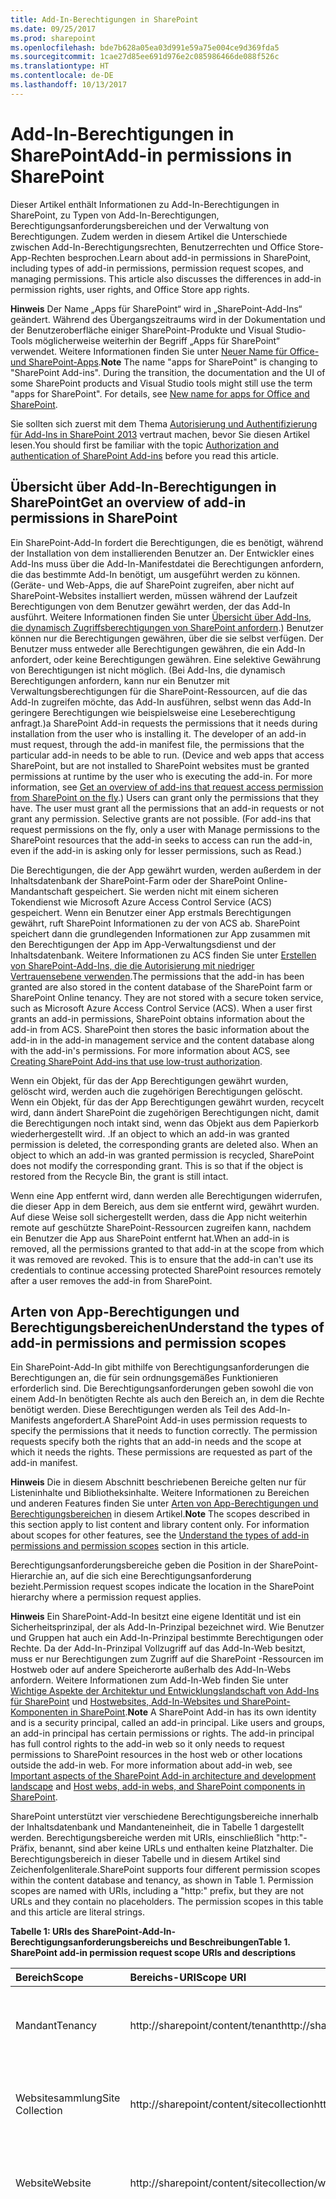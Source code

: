 ```yaml
---
title: Add-In-Berechtigungen in SharePoint
ms.date: 09/25/2017
ms.prod: sharepoint
ms.openlocfilehash: bde7b628a05ea03d991e59a75e004ce9d369fda5
ms.sourcegitcommit: 1cae27d85ee691d976e2c085986466de088f526c
ms.translationtype: HT
ms.contentlocale: de-DE
ms.lasthandoff: 10/13/2017
---
```

# <a name="add-in-permissions-in-sharepoint"></a><span data-ttu-id="b11ac-102">Add-In-Berechtigungen in SharePoint</span><span class="sxs-lookup"><span data-stu-id="b11ac-102">Add-in permissions in SharePoint</span></span>
<span data-ttu-id="b11ac-p101">Dieser Artikel enthält Informationen zu Add-In-Berechtigungen in SharePoint, zu Typen von Add-In-Berechtigungen, Berechtigungsanforderungsbereichen und der Verwaltung von Berechtigungen. Zudem werden in diesem Artikel die Unterschiede zwischen Add-In-Berechtigungsrechten, Benutzerrechten und Office Store-App-Rechten besprochen.</span><span class="sxs-lookup"><span data-stu-id="b11ac-p101">Learn about add-in permissions in SharePoint, including types of add-in permissions, permission request scopes, and managing permissions. This article also discusses the differences in add-in permission rights, user rights, and Office Store app rights.</span></span>
 

 <span data-ttu-id="b11ac-p102">**Hinweis** Der Name „Apps für SharePoint“ wird in „SharePoint-Add-Ins“ geändert. Während des Übergangszeitraums wird in der Dokumentation und der Benutzeroberfläche einiger SharePoint-Produkte und Visual Studio-Tools möglicherweise weiterhin der Begriff „Apps für SharePoint“ verwendet. Weitere Informationen finden Sie unter [Neuer Name für Office- und SharePoint-Apps](new-name-for-apps-for-sharepoint.md#bk_newname).</span><span class="sxs-lookup"><span data-stu-id="b11ac-p102">**Note**  The name "apps for SharePoint" is changing to "SharePoint Add-ins". During the transition, the documentation and the UI of some SharePoint products and Visual Studio tools might still use the term "apps for SharePoint". For details, see  [New name for apps for Office and SharePoint](new-name-for-apps-for-sharepoint.md#bk_newname).</span></span>
 

<span data-ttu-id="b11ac-108">Sie sollten sich zuerst mit dem Thema [Autorisierung und Authentifizierung für Add-Ins in SharePoint 2013](authorization-and-authentication-of-sharepoint-add-ins.md) vertraut machen, bevor Sie diesen Artikel lesen.</span><span class="sxs-lookup"><span data-stu-id="b11ac-108">You should first be familiar with the topic  [Authorization and authentication of SharePoint Add-ins](authorization-and-authentication-of-sharepoint-add-ins.md) before you read this article.</span></span> 

## <a name="get-an-overview-of-add-in-permissions-in-sharepoint"></a><span data-ttu-id="b11ac-109">Übersicht über Add-In-Berechtigungen in SharePoint</span><span class="sxs-lookup"><span data-stu-id="b11ac-109">Get an overview of add-in permissions in SharePoint</span></span>
<span data-ttu-id="b11ac-110"><a name="Perm_intro"> </a></span><span class="sxs-lookup"><span data-stu-id="b11ac-110"></span></span>

<span data-ttu-id="b11ac-p103">Ein SharePoint-Add-In fordert die Berechtigungen, die es benötigt, während der Installation von dem installierenden Benutzer an. Der Entwickler eines Add-Ins muss über die Add-In-Manifestdatei die Berechtigungen anfordern, die das bestimmte Add-In benötigt, um ausgeführt werden zu können. (Geräte- und Web-Apps, die auf SharePoint zugreifen, aber nicht auf SharePoint-Websites installiert werden, müssen während der Laufzeit Berechtigungen von dem Benutzer gewährt werden, der das Add-In ausführt. Weitere Informationen finden Sie unter  [Übersicht über Add-Ins, die dynamisch Zugriffsberechtigungen von SharePoint anfordern](authorization-code-oauth-flow-for-sharepoint-add-ins.md#Overview).) Benutzer können nur die Berechtigungen gewähren, über die sie selbst verfügen. Der Benutzer muss entweder alle Berechtigungen gewähren, die ein Add-In anfordert, oder keine Berechtigungen gewähren. Eine selektive Gewährung von Berechtigungen ist nicht möglich. (Bei Add-Ins, die dynamisch Berechtigungen anfordern, kann nur ein Benutzer mit Verwaltungsberechtigungen für die SharePoint-Ressourcen, auf die das Add-In zugreifen möchte, das Add-In ausführen, selbst wenn das Add-In geringere Berechtigungen wie beispielsweise eine Leseberechtigung anfragt.)</span><span class="sxs-lookup"><span data-stu-id="b11ac-p103">a SharePoint Add-in requests the permissions that it needs during installation from the user who is installing it. The developer of an add-in must request, through the add-in manifest file, the permissions that the particular add-in needs to be able to run. (Device and web apps that access SharePoint, but are not installed to SharePoint websites must be granted permissions at runtime by the user who is executing the add-in. For more information, see  [Get an overview of add-ins that request access permission from SharePoint on the fly](authorization-code-oauth-flow-for-sharepoint-add-ins.md#Overview).) Users can grant only the permissions that they have. The user must grant all the permissions that an add-in requests or not grant any permission. Selective grants are not possible. (For add-ins that request permissions on the fly, only a user with Manage permissions to the SharePoint resources that the add-in seeks to access can run the add-in, even if the add-in is asking only for lesser permissions, such as Read.)</span></span>
 

 
<span data-ttu-id="b11ac-p104">Die Berechtigungen, die der App gewährt wurden, werden außerdem in der Inhaltsdatenbank der SharePoint-Farm oder der SharePoint Online-Mandantschaft gespeichert. Sie werden nicht mit einem sicheren Tokendienst wie Microsoft Azure Access Control Service (ACS) gespeichert. Wenn ein Benutzer einer App erstmals Berechtigungen gewährt, ruft SharePoint Informationen zu der von ACS ab. SharePoint speichert dann die grundlegenden Informationen zur App zusammen mit den Berechtigungen der App im App-Verwaltungsdienst und der Inhaltsdatenbank. Weitere Informationen zu ACS finden Sie unter  [Erstellen von SharePoint-Add-Ins, die die Autorisierung mit niedriger Vertrauensebene verwenden](creating-sharepoint-add-ins-that-use-low-trust-authorization.md).</span><span class="sxs-lookup"><span data-stu-id="b11ac-p104">The permissions that the add-in has been granted are also stored in the content database of the SharePoint farm or SharePoint Online tenancy. They are not stored with a secure token service, such as Microsoft Azure Access Control Service (ACS). When a user first grants an add-in permissions, SharePoint obtains information about the add-in from ACS. SharePoint then stores the basic information about the add-in in the add-in management service and the content database along with the add-in's permissions. For more information about ACS, see  [Creating SharePoint Add-ins that use low-trust authorization](creating-sharepoint-add-ins-that-use-low-trust-authorization.md).</span></span>
 

 
<span data-ttu-id="b11ac-p105">Wenn ein Objekt, für das der App Berechtigungen gewährt wurden, gelöscht wird, werden auch die zugehörigen Berechtigungen gelöscht. Wenn ein Objekt, für das der App Berechtigungen gewährt wurden, recycelt wird, dann ändert SharePoint die zugehörigen Berechtigungen nicht, damit die Berechtigungen noch intakt sind, wenn das Objekt aus dem Papierkorb wiederhergestellt wird. .</span><span class="sxs-lookup"><span data-stu-id="b11ac-p105">If an object to which an add-in was granted permission is deleted, the corresponding grants are deleted also. When an object to which an add-in was granted permission is recycled, SharePoint does not modify the corresponding grant. This is so that if the object is restored from the Recycle Bin, the grant is still intact.</span></span>
 

 
<span data-ttu-id="b11ac-p106">Wenn eine App entfernt wird, dann werden alle Berechtigungen widerrufen, die dieser App in dem Bereich, aus dem sie entfernt wird, gewährt wurden. Auf diese Weise soll sichergestellt werden, dass die App nicht weiterhin remote auf geschützte SharePoint-Ressourcen zugreifen kann, nachdem ein Benutzer die App aus SharePoint entfernt hat.</span><span class="sxs-lookup"><span data-stu-id="b11ac-p106">When an add-in is removed, all the permissions granted to that add-in at the scope from which it was removed are revoked. This is to ensure that the add-in can't use its credentials to continue accessing protected SharePoint resources remotely after a user removes the add-in from SharePoint.</span></span>
 

 

## <a name="understand-the-types-of-add-in-permissions-and-permission-scopes"></a><span data-ttu-id="b11ac-128">Arten von App-Berechtigungen und Berechtigungsbereichen</span><span class="sxs-lookup"><span data-stu-id="b11ac-128">Understand the types of add-in permissions and permission scopes</span></span>
<span data-ttu-id="b11ac-129"><a name="Perm_types"> </a></span><span class="sxs-lookup"><span data-stu-id="b11ac-129"></span></span>

<span data-ttu-id="b11ac-p107">Ein SharePoint-Add-In gibt mithilfe von Berechtigungsanforderungen die Berechtigungen an, die für sein ordnungsgemäßes Funktionieren erforderlich sind. Die Berechtigungsanforderungen geben sowohl die von einem Add-In benötigten Rechte als auch den Bereich an, in dem die Rechte benötigt werden. Diese Berechtigungen werden als Teil des Add-In-Manifests angefordert.</span><span class="sxs-lookup"><span data-stu-id="b11ac-p107">A SharePoint Add-in uses permission requests to specify the permissions that it needs to function correctly. The permission requests specify both the rights that an add-in needs and the scope at which it needs the rights. These permissions are requested as part of the add-in manifest.</span></span>
 

 

 <span data-ttu-id="b11ac-p108">**Hinweis** Die in diesem Abschnitt beschriebenen Bereiche gelten nur für Listeninhalte und Bibliotheksinhalte. Weitere Informationen zu Bereichen und anderen Features finden Sie unter [Arten von App-Berechtigungen und Berechtigungsbereichen](#Perm_types) in diesem Artikel.</span><span class="sxs-lookup"><span data-stu-id="b11ac-p108">**Note**  The scopes described in this section apply to list content and library content only. For information about scopes for other features, see the  [Understand the types of add-in permissions and permission scopes](#Perm_types) section in this article.</span></span>
 

<span data-ttu-id="b11ac-135">Berechtigungsanforderungsbereiche geben die Position in der SharePoint-Hierarchie an, auf die sich eine Berechtigungsanforderung bezieht.</span><span class="sxs-lookup"><span data-stu-id="b11ac-135">Permission request scopes indicate the location in the SharePoint hierarchy where a permission request applies.</span></span>
 

 

 <span data-ttu-id="b11ac-p109">**Hinweis** Ein SharePoint-Add-In besitzt eine eigene Identität und ist ein Sicherheitsprinzipal, der als Add-In-Prinzipal bezeichnet wird. Wie Benutzer und Gruppen hat auch ein Add-In-Prinzipal bestimmte Berechtigungen oder Rechte. Da der Add-In-Prinzipal Vollzugriff auf das Add-In-Web besitzt, muss er nur Berechtigungen zum Zugriff auf die SharePoint -Ressourcen im Hostweb oder auf andere Speicherorte außerhalb des Add-In-Webs anfordern. Weitere Informationen zum Add-In-Web finden Sie unter [Wichtige Aspekte der Architektur und Entwicklungslandschaft von Add-Ins für SharePoint](important-aspects-of-the-sharepoint-add-in-architecture-and-development-landscap.md) und [Hostwebsites, Add-In-Websites und SharePoint-Komponenten in SharePoint](host-webs-add-in-webs-and-sharepoint-components-in-sharepoint.md).</span><span class="sxs-lookup"><span data-stu-id="b11ac-p109">**Note**  A SharePoint Add-in has its own identity and is a security principal, called an add-in principal. Like users and groups, an add-in principal has certain permissions or rights. The add-in principal has full control rights to the add-in web so it only needs to request permissions to SharePoint resources in the host web or other locations outside the add-in web. For more information about add-in web, see  [Important aspects of the SharePoint Add-in architecture and development landscape](important-aspects-of-the-sharepoint-add-in-architecture-and-development-landscap.md) and [Host webs, add-in webs, and SharePoint components in SharePoint](host-webs-add-in-webs-and-sharepoint-components-in-sharepoint.md).</span></span>
 

<span data-ttu-id="b11ac-p110">SharePoint unterstützt vier verschiedene Berechtigungsbereiche innerhalb der Inhaltsdatenbank und Mandanteneinheit, die in Tabelle 1 dargestellt werden. Berechtigungsbereiche werden mit URIs, einschließlich "http:"-Präfix, benannt, sind aber keine URLs und enthalten keine Platzhalter. Die Berechtigungsbereich in dieser Tabelle und in diesem Artikel sind Zeichenfolgenliterale.</span><span class="sxs-lookup"><span data-stu-id="b11ac-p110">SharePoint supports four different permission scopes within the content database and tenancy, as shown in Table 1. Permission scopes are named with URIs, including a "http:" prefix, but they are not URLs and they contain no placeholders. The permission scopes in this table and this article are literal strings.</span></span>
 

 

<span data-ttu-id="b11ac-143">**Tabelle 1: URIs des SharePoint-Add-In-Berechtigungsanforderungsbereichs und Beschreibungen**</span><span class="sxs-lookup"><span data-stu-id="b11ac-143">**Table 1. SharePoint add-in permission request scope URIs and descriptions**</span></span>

|<span data-ttu-id="b11ac-144">**Bereich**</span><span class="sxs-lookup"><span data-stu-id="b11ac-144">**Scope**</span></span>|<span data-ttu-id="b11ac-145">**Bereichs-URI**</span><span class="sxs-lookup"><span data-stu-id="b11ac-145">**Scope URI**</span></span>|<span data-ttu-id="b11ac-146">**Beschreibung**</span><span class="sxs-lookup"><span data-stu-id="b11ac-146">**Description**</span></span>|
|:-----|:-----|:-----|
|<span data-ttu-id="b11ac-147">Mandant</span><span class="sxs-lookup"><span data-stu-id="b11ac-147">Tenancy</span></span>| <span data-ttu-id="b11ac-148">http://sharepoint/content/tenant</span><span class="sxs-lookup"><span data-stu-id="b11ac-148">http://sharepoint/content/tenant</span></span>|<span data-ttu-id="b11ac-p111">Der Mandant, in dem das Add-In installiert ist. Enthält alle untergeordneten Elemente dieses Bereichs.</span><span class="sxs-lookup"><span data-stu-id="b11ac-p111">The tenancy where the add-in is installed. Includes all children of this scope.</span></span>|
|<span data-ttu-id="b11ac-151">Websitesammlung</span><span class="sxs-lookup"><span data-stu-id="b11ac-151">Site Collection</span></span>| <span data-ttu-id="b11ac-152">http://sharepoint/content/sitecollection</span><span class="sxs-lookup"><span data-stu-id="b11ac-152">http://sharepoint/content/sitecollection</span></span>|<span data-ttu-id="b11ac-p112">Die Websitesammlung, in der das Add-In installiert ist. Enthält alle untergeordneten Elemente dieses Bereichs.</span><span class="sxs-lookup"><span data-stu-id="b11ac-p112">The site collection where the add-in is installed. Includes all children of this scope.</span></span>|
|<span data-ttu-id="b11ac-155">Website</span><span class="sxs-lookup"><span data-stu-id="b11ac-155">Website</span></span>| <span data-ttu-id="b11ac-156">http://sharepoint/content/sitecollection/web</span><span class="sxs-lookup"><span data-stu-id="b11ac-156">http://sharepoint/content/sitecollection/web</span></span>|<span data-ttu-id="b11ac-p113">Die Website, in der das Add-In installiert ist. Enthält alle untergeordneten Elemente dieses Bereichs.</span><span class="sxs-lookup"><span data-stu-id="b11ac-p113">The website where the add-in is installed. Includes all children of this scope.</span></span>|
|<span data-ttu-id="b11ac-159">Auflisten</span><span class="sxs-lookup"><span data-stu-id="b11ac-159">List</span></span>| <span data-ttu-id="b11ac-160">http://sharepoint/content/sitecollection/web/list</span><span class="sxs-lookup"><span data-stu-id="b11ac-160">http://sharepoint/content/sitecollection/web/list</span></span>|<span data-ttu-id="b11ac-p114">Eine einzelne Liste auf der Website, auf der das Add-In installiert ist. Wenn der Benutzer, der das Add-In installiert, zum Erteilen von Berechtigungen aufgefordert wird, kann der Benutzer im Dialogfeld eine Liste auswählen, für die dem Add-In Berechtigungen erteilt werden. Wenn das Add-In Berechtigungen für mehrere Listen benötigt, muss es die Berechtigung für den Webbereich anfordern. Da Sie als Entwickler außerdem nicht steuern können, welche Liste der Benutzer auswählt, oder dem Benutzer nicht mitteilen können, welche Liste er auswählen soll, müssen Sie den Webbereich verwenden, wenn eine Liste vorhanden ist, für die Ihr Add-In die Berechtigung haben  *muss*  . (Es gibt jedoch eine Möglichkeit, die Auswahl des Benutzers auf bestimmte Untersammlungen von Listen einzuschränken. Weitere Informationen dazu finden Sie unter [Berechtigungsanforderungsbereich mit den zugehörigen Eigenschaften](#AssociatedProperties) weiter unten.) </span><span class="sxs-lookup"><span data-stu-id="b11ac-p114">A single list in the website where the add-in is installed. When the user who installs the add-in is prompted to grant permissions, the dialog enables the user to select one list to which the add-in is granted permissions. If the add-in needs permission to more than one list, it must request permission to web scope. Also, since you, the developer, have no way to control which list the user chooses or to tell the user which one to choose, you must use web scope if there is a list to which your add-in  *must*  have permission. (But there is a way to narrow the user's choice to certain subsets of lists. See [Permission request scope with associated properties](#AssociatedProperties) below.)</span></span>|

<span data-ttu-id="b11ac-p115">Wenn einer App eine Berechtigung für einen der Bereiche gewährt wird, gilt diese Berechtigung für alle untergeordneten Elemente des Bereichs. Wenn einer App beispielsweise Berechtigungen für eine Website gewährt werden, dann erhält die App auch Berechtigungen für alle Listen dieser Website und für alle Listenelemente dieser Listen.</span><span class="sxs-lookup"><span data-stu-id="b11ac-p115">If an add-in is granted permission to one of the scopes, the permission applies to all children of the scope. For example, if an add-in is granted permission to a website, the add-in is also granted permission to each list that is contained in the website, and all list items that are in each list.</span></span>
 

 
<span data-ttu-id="b11ac-p116">Da Berechtigungsanforderungen ohne Informationen zur Topologie der Websitesammlung erfolgen, in der die App installiert ist, wird der Bereich als Typ statt als URL einer bestimmten Instanz ausgedrückt. Diese Bereichstypen werden als URIs angegeben. Auf die SharePoint-Inhaltsdatenbank bezogene Berechtigungen werden unter dem folgenden URI zusammengefasst:  `http://sharepoint/content`.</span><span class="sxs-lookup"><span data-stu-id="b11ac-p116">Because permission requests are made without information about the topology of the site collection where the add-in is installed, the scope is expressed as a type instead of as the URL of a specific instance. These scope types are expressed as URIs. Permissions to resources that are stored in the SharePoint content database are organized under the following URI:  `http://sharepoint/content`.</span></span>
 

 

## <a name="understand-the-differences-between-add-in-permission-rights-and-user-rights"></a><span data-ttu-id="b11ac-172">Verstehen der Unterschiede zwischen App-Berechtigungsrechten und Benutzerrechten</span><span class="sxs-lookup"><span data-stu-id="b11ac-172">Understand the differences between add-in permission rights and user rights</span></span>
<span data-ttu-id="b11ac-173"><a name="Perm_diff"> </a></span><span class="sxs-lookup"><span data-stu-id="b11ac-173"></span></span>

<span data-ttu-id="b11ac-p117">Berechtigungen geben die Aktivitäten an, die eine App im Anforderungsbereich ausführen darf. SharePoint unterstützt vier Berechtigungsstufen in der Inhaltsdatenbank. Für jeden Bereich kann die App über folgende Rechte verfügen:</span><span class="sxs-lookup"><span data-stu-id="b11ac-p117">Permissions indicate the activities that an add-in is permitted to do within the requested scope. SharePoint supports four rights levels in the content database. For each scope, an add-in can have the following rights:</span></span>
 

 

- <span data-ttu-id="b11ac-177">Lesen</span><span class="sxs-lookup"><span data-stu-id="b11ac-177">Read</span></span>
    
 
- <span data-ttu-id="b11ac-178">Schreiben</span><span class="sxs-lookup"><span data-stu-id="b11ac-178">Write</span></span>
    
 
- <span data-ttu-id="b11ac-179">Verwalten</span><span class="sxs-lookup"><span data-stu-id="b11ac-179">Manage</span></span>
    
 
- <span data-ttu-id="b11ac-180">Vollzugriff</span><span class="sxs-lookup"><span data-stu-id="b11ac-180">FullControl</span></span>
    
 

 <span data-ttu-id="b11ac-181">**Hinweis** Weitere Informationen dazu, was die Rechte Read, Write, Manage und FullControl beinhalten finden Sie im Thema zur  [Planung der App-Berechtigungsverwaltung](http://technet.microsoft.com/en-us/library/jj219576%28office.15%29.aspx).</span><span class="sxs-lookup"><span data-stu-id="b11ac-181">**Note**  For more information about what Read, Write, Manage, and FullControl rights include, see  [Plan add-in permissions management](http://technet.microsoft.com/en-us/library/jj219576%28office.15%29.aspx).</span></span>
 


 <span data-ttu-id="b11ac-p118">**Hinweis** Diese Rechte entsprechen den standardmäßigen Benutzerberechtigungsstufen von SharePoint: Leser, Mitwirkender, Designer und Vollzugriff. Weitere Informationen über die Benutzerberechtigungsstufen finden Sie unter [Benutzerberechtigungen und Berechtigungsstufen](http://technet.microsoft.com/en-us/library/cc288074.aspx). Die Berechtigungsnamen der Add-Ins entsprechen nicht den Berechtigungsnamen von SharePoint-Benutzerrollen, um eine Verwechslung auszuschließen. Da sich die Anpassung der Berechtigungen, die mit SharePoint-Benutzerrollen verknüpft sind, nicht auf die Add-In-Berechtigungsanforderungsstufen auswirken, stimmen die Add-In-Rechtenamen nicht mit den entsprechenden SharePoint-Benutzerrollen überein, mit der Ausnahme von „Vollzugriff“, der über die Benutzeroberfläche für die Berechtigungsverwaltung nicht angepasst werden kann.</span><span class="sxs-lookup"><span data-stu-id="b11ac-p118">**Note**  These rights correspond to the default user permission levels of SharePoint: Reader, Contributor, Designer, and Full Control. For more information about user permission levels, see  [User permissions and permission levels](http://technet.microsoft.com/en-us/library/cc288074.aspx).The add-ins rights names do not match SharePoint user roles rights names, to avoid confusion between user roles rights and add-in rights. Because customizing the permissions that are associated with SharePoint user roles does not affect add-in permission request levels, the add-in rights names do not match the corresponding SharePoint user roles, except Full Control, which can't be customized through the permissions management user interface.</span></span>
 

<span data-ttu-id="b11ac-185">Weitere Schritte:</span><span class="sxs-lookup"><span data-stu-id="b11ac-185">In addition:</span></span>
 

 

- <span data-ttu-id="b11ac-186">Nur für den Bereich Search gilt, dass eine App das Query-Recht zum Abfragen haben kann.</span><span class="sxs-lookup"><span data-stu-id="b11ac-186">For Search only, an add-in can have the Query right.</span></span>
    
 
- <span data-ttu-id="b11ac-p119">Bei einigen Microsoft Project Server 2013-Bereichen ist auch das SubmitStatus-Recht oder das Elevate-Recht verfügbar. Bei den meisten Bereichen für Project Server 2013 sind nur die Rechte zum Lesen und Schreiben verfügbar. Weitere Informationen finden Sie im Abschnitt  [Arten von App-Berechtigungen und Berechtigungsbereichen](#Perm_types) in diesem Artikel.</span><span class="sxs-lookup"><span data-stu-id="b11ac-p119">For some Microsoft Project Server 2013 scopes, there is also the SubmitStatus right or the Elevate right. For most scopes for Project Server 2013, only Read and Write are available. For more information, see the  [Understand the types of add-in permissions and permission scopes](#Perm_types) section in this article.</span></span>
    
 
- <span data-ttu-id="b11ac-190">Für die Taxonomie sind nur Lese- und Schreibberechtigungen verfügbar.</span><span class="sxs-lookup"><span data-stu-id="b11ac-190">For taxonomy, only rights for Read and Write are available.</span></span>
    
 

 <span data-ttu-id="b11ac-p120">**Hinweis** Für Office Store-Apps gelten Beschränkungen hinsichtlich der Typen von Rechten, die ein Add-In anfordern kann. Weitere Informationen finden Sie im Abschnitt  [Arten von App-Berechtigungen und Berechtigungsbereichen](#Perm_types) in diesem Artikel.</span><span class="sxs-lookup"><span data-stu-id="b11ac-p120">**Note**  Office Store apps have some restrictions as to what type of rights an add-in can request. For more information, see the  [Understand the types of add-in permissions and permission scopes](#Perm_types) section in this article.</span></span>
 

<span data-ttu-id="b11ac-p121">Im Gegensatz zu SharePoint-Benutzerrollen sind diese Berechtigungsstufen nicht anpassbar. Damit soll sichergestellt werden, dass die App durch die Gewährung einer Berechtigungsanforderung eine vorhersehbare Gruppe von Funktionen erhält und nicht der Möglichkeit Rechnung tragen muss, unter Umständen weniger als die erwarteten Berechtigungen zu erhalten.</span><span class="sxs-lookup"><span data-stu-id="b11ac-p121">Unlike SharePoint user roles, these rights levels are not customizable. This is to ensure that when an add-in is granted a permission request, the add-in is guaranteed a predictable set of capabilities, and it does not have to account for the possibility of being granted less permission than it expects.</span></span>
 

 
<span data-ttu-id="b11ac-p122">Ein Benutzer kann einer App keine Berechtigungen gewähren, über die er nicht selbst verfügt. Wenn ein Benutzer versucht, eine App zu installieren, die mehr Berechtigungen anfordert, als der Benutzer hat, wird eine Fehlermeldung angezeigt, die den Benutzer darüber informiert, dass er nicht über ausreichende Berechtigungen verfügt, um die Anforderungen der App erfüllen zu können.</span><span class="sxs-lookup"><span data-stu-id="b11ac-p122">A user cannot grant an add-in permissions that the user himself or herself does not have. If a user attempts to install an add-in that requests more permissions than the user has, an error message displays to the user informing them that they don't have sufficient permissions to grant the add-in its request.</span></span>
 

 
<span data-ttu-id="b11ac-p123">Berechtigungen, die SharePoint nicht kennt, werden ignoriert. Das heißt, wenn eine App eine Berechtigung anfordert, die SharePoint nicht erkennt, dann kann die App installiert werden, aber der Benutzer wird nicht aufgefordert, diese Berechtigung zu gewähren, und die App erhält diese Berechtigung nicht.</span><span class="sxs-lookup"><span data-stu-id="b11ac-p123">Permissions that are not known to SharePoint are ignored. This means that, if an add-in requests a permission that SharePoint does not recognize, the add-in can still be installed, but the user is not prompted to grant the permission, and the permission is not granted to the add-in.</span></span>
 

 

## <a name="learn-about-the-available-scopes-and-permissions-and-about-the-restrictions-on-office-store-apps-permissions"></a><span data-ttu-id="b11ac-199">Weitere Informationen zu den verfügbaren Bereichen und Berechtigungen sowie zu Einschränkungen für Office Store-App-Berechtigungen</span><span class="sxs-lookup"><span data-stu-id="b11ac-199">Learn about the available scopes and permissions, and about the restrictions on Office Store apps permissions</span></span>
<span data-ttu-id="b11ac-200"><a name="Perm_rightlist"> </a></span><span class="sxs-lookup"><span data-stu-id="b11ac-200"></span></span>

<span data-ttu-id="b11ac-p124">Verschiedene Bereiche verfügen über verschiedene Rechte, die von einem Add-In angefordert werden können. In diesem Abschnitt werden die Gruppen von Rechten beschrieben, die für die einzelnen Bereiche verfügbar sind. Zudem wird auf die für SharePoint-Add-Ins, die über den Office Store verkauft werden, geltenden Beschränkungen hingewiesen.</span><span class="sxs-lookup"><span data-stu-id="b11ac-p124">Different scopes have different sets of rights that are available for an add-in to request. This section describes the sets of rights that are available for each scope. Also, it highlights the restrictions for SharePoint Add-ins that are sold through the Office Store.</span></span>
 

 

### <a name="office-store-apps-rights"></a><span data-ttu-id="b11ac-204">Rechte von Office Store-Apps</span><span class="sxs-lookup"><span data-stu-id="b11ac-204">Office Store apps' rights</span></span>

<span data-ttu-id="b11ac-p125">Nur die Rechte Lesen, Schreiben und Verwalten sind für Office Store-Apps zulässig. Wenn Sie versuchen, eine App, die FullControl-Rechte benötigt, an den Office Store zu übermitteln, wird die Übermittlung dieser App blockiert. Da sich der Block in der Office Store-Übermittlungspipeline befindet, können Apps, die mehr als Verwaltungsberechtigungen anfordern, dennoch über den Add-In-Katalog bereitgestellt werden.</span><span class="sxs-lookup"><span data-stu-id="b11ac-p125">Only Read, Write, and Manage rights are allowed for Office Store apps. If you try to submit an app to the Office Store that requires FullControl rights, your app is blocked from submission. Because the block is in the Office Store submission pipeline, apps that request more than Manage permissions can still be deployed through the add-in catalog.</span></span>
 

 

### <a name="permission-request-scopes-for-list-content-and-library-content"></a><span data-ttu-id="b11ac-208">Berechtigungsanforderungsbereiche für Listeninhalte und Bibliotheksinhalte</span><span class="sxs-lookup"><span data-stu-id="b11ac-208">Permission request scopes for list content and library content</span></span>
<span data-ttu-id="b11ac-209"><a name="PermissionsForLists"> </a></span><span class="sxs-lookup"><span data-stu-id="b11ac-209"></span></span>

<span data-ttu-id="b11ac-p126">Tabelle 2 enthält den Berechtigungsanforderungsbereich für Listen- und Bibliotheksinhalte. Zudem enthält sie die Rechte, die für die einzelnen Bereichs-URIs angegeben werden können.</span><span class="sxs-lookup"><span data-stu-id="b11ac-p126">Table 2 shows the permission request scope for list and library content. It also lists the rights that can be specified for each scope URI.</span></span>
 

 

 <span data-ttu-id="b11ac-212">**Hinweis** Die in Tabelle 2 angegebenen URIs sind Literalwerte.</span><span class="sxs-lookup"><span data-stu-id="b11ac-212">**Note**  The URIs used in Table 2 are literal values.</span></span>
 


<span data-ttu-id="b11ac-213">**Tabelle 2: URIs des SharePoint-Add-In-Berechtigungsbereichs und verfügbare Rechte**</span><span class="sxs-lookup"><span data-stu-id="b11ac-213">**Table 2. SharePoint add-in permission scope URIs and available rights**</span></span>

|<span data-ttu-id="b11ac-214">**Bereichs-URI**</span><span class="sxs-lookup"><span data-stu-id="b11ac-214">**Scope URI**</span></span>|<span data-ttu-id="b11ac-215">**Verfügbare Rechte**</span><span class="sxs-lookup"><span data-stu-id="b11ac-215">**Available Rights**</span></span>|
|:-----|:-----|
|<span data-ttu-id="b11ac-216">http://sharepoint/content/sitecollection</span><span class="sxs-lookup"><span data-stu-id="b11ac-216">http://sharepoint/content/sitecollection</span></span>|<span data-ttu-id="b11ac-217">Read, Write, Manage, FullControl</span><span class="sxs-lookup"><span data-stu-id="b11ac-217">Read, Write, Manage, FullControl</span></span>|
|<span data-ttu-id="b11ac-218">http://sharepoint/content/sitecollection/web</span><span class="sxs-lookup"><span data-stu-id="b11ac-218">http://sharepoint/content/sitecollection/web</span></span>|<span data-ttu-id="b11ac-219">Read, Write, Manage, FullControl</span><span class="sxs-lookup"><span data-stu-id="b11ac-219">Read, Write, Manage, FullControl</span></span>|
|<span data-ttu-id="b11ac-220">http://sharepoint/content/sitecollection/web/list</span><span class="sxs-lookup"><span data-stu-id="b11ac-220">http://sharepoint/content/sitecollection/web/list</span></span>|<span data-ttu-id="b11ac-221">Read, Write, Manage, FullControl</span><span class="sxs-lookup"><span data-stu-id="b11ac-221">Read, Write, Manage, FullControl</span></span>|
|<span data-ttu-id="b11ac-222">http://sharepoint/content/tenant</span><span class="sxs-lookup"><span data-stu-id="b11ac-222">http://sharepoint/content/tenant</span></span>|<span data-ttu-id="b11ac-223">Read, Write, Manage, FullControl</span><span class="sxs-lookup"><span data-stu-id="b11ac-223">Read, Write, Manage, FullControl</span></span>|
<span data-ttu-id="b11ac-p127">Im folgenden Code wird gezeigt, wie Sie Berechtigungsbereiche und Rechte in der Datei AppManifest.xml verwenden. Im ersten Beispiel fordert die App Schreibzugriff auf den Listenbereich an.</span><span class="sxs-lookup"><span data-stu-id="b11ac-p127">The following code shows how you use permission scopes and rights in the AppManifest.xml file. In the first example, an add-in is asking for Write access to the list scope.</span></span>
 

 



```XML
<?xml version="1.0" encoding="utf-8" ?>
<App xmlns="http://schemas.microsoft.com/sharepoint/2012/app/manifest"
     ProductID="{4a07f3bd-803d-45f2-a710-b9e944c3396e}"
     Version="1.0.0.0"
     SharePointMinVersion="15.0.0.0"
     Name="MySampleAddIn"
>
  <Properties>
    <Title>My Sample Add-in</Title>
    <StartPage>~remoteAppUrl/Home.aspx?{StandardTokens}</StartPage>
  </Properties>

  <AppPrincipal>
    <RemoteWebApplication ClientId="1ee82b34-7c1b-471b-b27e-ff272accd564" />
  </AppPrincipal>

  <AppPermissionRequests>
    <AppPermissionRequest Scope="http://sharepoint/content/sitecollection/web/list" Right="Write"/>
  </AppPermissionRequests>
</App>
```

<span data-ttu-id="b11ac-226">Im folgenden Code wird eine App veranschaulicht, die Lesezugriff auf den Webbereich und Schreibzugriff auf den Listenbereich anfordert.</span><span class="sxs-lookup"><span data-stu-id="b11ac-226">The following code shows an add-in that is asking for Read access to the web scope and Write access to the list scope.</span></span>
 

 



```XML
<?xml version="1.0" encoding="utf-8" ?>
<App xmlns="http://schemas.microsoft.com/sharepoint/2012/app/manifest"
     ProductID="{4a07f3bd-803d-45f2-a710-b9e944c3396e}"
     Version="1.0.0.0"
     SharePointMinVersion="15.0.0.0"
     Name="MySampleAddIn"
>
  <Properties>
    <Title>My Sample Add-in</Title>
    <StartPage>~remoteAppUrl/Home.aspx?{StandardTokens}</StartPage>
  </Properties>

  <AppPrincipal>
    <RemoteWebApplication ClientId="6daebfdd-6516-4506-a7a9-168862921986" />
  </AppPrincipal>

  <AppPermissionRequests>
    <AppPermissionRequest Scope="http://sharepoint/content/sitecollection/web" Right="Read"/>
    <AppPermissionRequest Scope="http://sharepoint/content/sitecollection/web/list" Right="Write"/>
  </AppPermissionRequests>
</App>
```


### <a name="permission-request-scopes-for-other-sharepoint-features"></a><span data-ttu-id="b11ac-227">Berechtigungsanforderungsbereiche für andere SharePoint-Funktionen</span><span class="sxs-lookup"><span data-stu-id="b11ac-227">Permission request scopes for other SharePoint features</span></span>
<span data-ttu-id="b11ac-228"><a name="PermissionsForLists"> </a></span><span class="sxs-lookup"><span data-stu-id="b11ac-228"></span></span>

<span data-ttu-id="b11ac-229">Die Berechtigungsanforderungsbereiche für andere SharePoint-Features sind in den folgenden Tabellen aufgeführt.</span><span class="sxs-lookup"><span data-stu-id="b11ac-229">The permission request scope for other SharePoint features are listed in the following tables.</span></span> 
 

 

 <span data-ttu-id="b11ac-230">**Hinweis** Die in der Tabelle angegebenen URIs sind Literalwerte.</span><span class="sxs-lookup"><span data-stu-id="b11ac-230">**Note**  The URIs used in the tables are literal values.</span></span>
 

<span data-ttu-id="b11ac-p128">Tabelle 3 enthält den Berechtigungsanforderungsbereich von Business Connectivity Services (BCS). Darin werden auch die Rechte aufgeführt, die für diesen Bereichs-URI angegeben werden können.</span><span class="sxs-lookup"><span data-stu-id="b11ac-p128">Table 3 shows the permission request scope for Business Connectivity Services (BCS) . It also lists the rights that can be specified for that scope URI.</span></span>
 

 

<span data-ttu-id="b11ac-233">**Tabelle 3. URIs und verfügbare Rechte des App-Berechtigungsanforderungsbereichs BCS**</span><span class="sxs-lookup"><span data-stu-id="b11ac-233">**Table 3. BCS add-in permission request scope URIs and available rights**</span></span>

|<span data-ttu-id="b11ac-234">**Bereichs-URI**</span><span class="sxs-lookup"><span data-stu-id="b11ac-234">**Scope URI**</span></span>|<span data-ttu-id="b11ac-235">**Verfügbare Rechte**</span><span class="sxs-lookup"><span data-stu-id="b11ac-235">**Available Rights**</span></span>|
|:-----|:-----|
|<span data-ttu-id="b11ac-236">http://sharepoint/bcs/connection</span><span class="sxs-lookup"><span data-stu-id="b11ac-236">http://sharepoint/bcs/connection</span></span>|<span data-ttu-id="b11ac-237">Lesen</span><span class="sxs-lookup"><span data-stu-id="b11ac-237">Read</span></span>|

 <span data-ttu-id="b11ac-238">**Hinweis** Weitere Informationen zum App-Berechtigungsanforderungsbereich für BCS finden Sie unter  [Business Connectivity Services in SharePoint](http://msdn.microsoft.com/library/64b7d032-4b83-4e9e-bc08-f0a161af5457%28Office.15%29.aspx).</span><span class="sxs-lookup"><span data-stu-id="b11ac-238">**Note**  For more information about the BCS add-in permission request scope, see  [Business Connectivity Services in SharePoint](http://msdn.microsoft.com/library/64b7d032-4b83-4e9e-bc08-f0a161af5457%28Office.15%29.aspx).</span></span>
 


 

 
<span data-ttu-id="b11ac-p129">Tabelle 4 zeigt den Berechtigungsanforderungsbereich für „Search“. Darüber hinaus sind die Rechte aufgeführt, die für diesen Bereichs-URI angegeben werden können.</span><span class="sxs-lookup"><span data-stu-id="b11ac-p129">Table 4 shows the permission request scope for Search. It also lists the rights that can be specified for that scope URI.</span></span>
 

 

<span data-ttu-id="b11ac-241">**Tabelle 4. URIs und verfügbare Rechte des App-Berechtigungsanforderungsbereichs Search**</span><span class="sxs-lookup"><span data-stu-id="b11ac-241">**Table 4. Search add-in permission request scope URIs and available rights**</span></span>

|<span data-ttu-id="b11ac-242">**Bereichs-URI**</span><span class="sxs-lookup"><span data-stu-id="b11ac-242">**Scope URI**</span></span>|<span data-ttu-id="b11ac-243">**Verfügbare Rechte**</span><span class="sxs-lookup"><span data-stu-id="b11ac-243">**Available Rights**</span></span>|
|:-----|:-----|
|<span data-ttu-id="b11ac-244">http://sharepoint/search</span><span class="sxs-lookup"><span data-stu-id="b11ac-244">http://sharepoint/search</span></span>|<span data-ttu-id="b11ac-245">QueryAsUserIgnoreAppPrincipal</span><span class="sxs-lookup"><span data-stu-id="b11ac-245">QueryAsUserIgnoreAppPrincipal</span></span>|

 <span data-ttu-id="b11ac-246">**Hinweis** Weitere Informationen zum App-Berechtigungsanforderungsbereich „Search“ finden Sie unter  [Suche in SharePoint](http://msdn.microsoft.com/library/59220f81-0e5e-4945-8056-cf0a116446cb%28Office.15%29.aspx).</span><span class="sxs-lookup"><span data-stu-id="b11ac-246">**Note**  For more information about the Search add-in permission request scope, see  [Search in SharePoint](http://msdn.microsoft.com/library/59220f81-0e5e-4945-8056-cf0a116446cb%28Office.15%29.aspx).</span></span>
 


 

 
<span data-ttu-id="b11ac-p130">Tabelle 5 enthält den Berechtigungsanforderungsbereich für Project Server 2013. Darin werden auch die Rechte aufgeführt, die für diesen Bereichs-URI angegeben werden können.</span><span class="sxs-lookup"><span data-stu-id="b11ac-p130">Table 5 shows the permission request scope for Project Server 2013. It also lists the rights that can be specified for each scope URI.</span></span>
 

 

 <span data-ttu-id="b11ac-p131">**Hinweis** Anwendungen, die Features und Dienste von Project Server 2013 verwenden, sollten in einer Umgebung getestet werden, die über die erforderlichen Project Server-Features und -Dienste verfügen. Die Berechtigungsanbieterassembly von Project Server 2013, in der die Project Server 2013-Berechtigungsbereiche verzeichnet sind, wird nicht standardmäßig mit SharePoint Server installiert. Weitere Informationen finden Sie in der Project Server 2013-Entwicklerdokumentation.</span><span class="sxs-lookup"><span data-stu-id="b11ac-p131">**Note**  An add-in that uses Project Server 2013 features and services should be tested in an environment that has the required Project Server features and services. The Project Server 2013 permission provider assembly that knows about Project Server 2013 permission scopes is not installed by default with SharePoint Server. For more information, see the Project Server 2013 developer documentation.</span></span>
 


<span data-ttu-id="b11ac-252">**Tabelle 5: URIs des Projektserver-Add-In-Berechtigungsanforderungsbereichs und verfügbaren Rechte**</span><span class="sxs-lookup"><span data-stu-id="b11ac-252">**Table 5. Project Server add-in permission request scope URIs and available rights**</span></span>

|<span data-ttu-id="b11ac-253">**Bereich**</span><span class="sxs-lookup"><span data-stu-id="b11ac-253">**Scope**</span></span>|<span data-ttu-id="b11ac-254">**Verfügbare Rechte**</span><span class="sxs-lookup"><span data-stu-id="b11ac-254">**Available Rights**</span></span>|
|:-----|:-----|
|<span data-ttu-id="b11ac-255">http://sharepoint/projectserver</span><span class="sxs-lookup"><span data-stu-id="b11ac-255">http://sharepoint/projectserver</span></span>|<span data-ttu-id="b11ac-256">Verwalten</span><span class="sxs-lookup"><span data-stu-id="b11ac-256">Manage</span></span>|
|<span data-ttu-id="b11ac-257">http://sharepoint/projectserver/projects</span><span class="sxs-lookup"><span data-stu-id="b11ac-257">http://sharepoint/projectserver/projects</span></span>|<span data-ttu-id="b11ac-258">Read, Write</span><span class="sxs-lookup"><span data-stu-id="b11ac-258">Read, Write</span></span>|
|<span data-ttu-id="b11ac-259">http://sharepoint/projectserver/projects/project</span><span class="sxs-lookup"><span data-stu-id="b11ac-259">http://sharepoint/projectserver/projects/project</span></span>|<span data-ttu-id="b11ac-260">Read, Write</span><span class="sxs-lookup"><span data-stu-id="b11ac-260">Read, Write</span></span>|
|<span data-ttu-id="b11ac-261">http://sharepoint/projectserver/enterpriseresources</span><span class="sxs-lookup"><span data-stu-id="b11ac-261">http://sharepoint/projectserver/enterpriseresources</span></span>|<span data-ttu-id="b11ac-262">Read, Write</span><span class="sxs-lookup"><span data-stu-id="b11ac-262">Read, Write</span></span>|
|<span data-ttu-id="b11ac-263">http://sharepoint/projectserver/statusing</span><span class="sxs-lookup"><span data-stu-id="b11ac-263">http://sharepoint/projectserver/statusing</span></span>|<span data-ttu-id="b11ac-264">SubmitStatus</span><span class="sxs-lookup"><span data-stu-id="b11ac-264">SubmitStatus</span></span>|
|<span data-ttu-id="b11ac-265">http://sharepoint/projectserver/reporting</span><span class="sxs-lookup"><span data-stu-id="b11ac-265">http://sharepoint/projectserver/reporting</span></span>|<span data-ttu-id="b11ac-266">Lesen</span><span class="sxs-lookup"><span data-stu-id="b11ac-266">Read</span></span>|
|<span data-ttu-id="b11ac-267">http://sharepoint/projectserver/workflow</span><span class="sxs-lookup"><span data-stu-id="b11ac-267">http://sharepoint/projectserver/workflow</span></span>|<span data-ttu-id="b11ac-268">Elevate</span><span class="sxs-lookup"><span data-stu-id="b11ac-268">Elevate</span></span>|

 

 
<span data-ttu-id="b11ac-p132">Tabelle 6 enthält den Berechtigungsanforderungsbereich für Features für soziale Netzwerke. Darin werden auch die Rechte aufgeführt, die für diesen Bereichs-URI angegeben werden können.</span><span class="sxs-lookup"><span data-stu-id="b11ac-p132">Table 6 shows the permission request scope for social features. It also lists the rights that can be specified for each scope URI.</span></span>
 

 

<span data-ttu-id="b11ac-271">**Tabelle 6. URIs und verfügbare Rechte des App-Berechtigungsanforderungsbereichs für Features für soziale Netzwerke**</span><span class="sxs-lookup"><span data-stu-id="b11ac-271">**Table 6. Social features add-in permission request scope URIs and available rights**</span></span>

|<span data-ttu-id="b11ac-272">**Bereichs-URI**</span><span class="sxs-lookup"><span data-stu-id="b11ac-272">**Scope URI**</span></span>|<span data-ttu-id="b11ac-273">**Verfügbare Rechte**</span><span class="sxs-lookup"><span data-stu-id="b11ac-273">**Available Rights**</span></span>|
|:-----|:-----|
|<span data-ttu-id="b11ac-274">http://sharepoint/social/tenant</span><span class="sxs-lookup"><span data-stu-id="b11ac-274">http://sharepoint/social/tenant</span></span>|<span data-ttu-id="b11ac-275">Read, Write, Manage, FullControl</span><span class="sxs-lookup"><span data-stu-id="b11ac-275">Read, Write, Manage, FullControl</span></span>|
|<span data-ttu-id="b11ac-276">http://sharepoint/social/core</span><span class="sxs-lookup"><span data-stu-id="b11ac-276">http://sharepoint/social/core</span></span>|<span data-ttu-id="b11ac-277">Read, Write, Manage, FullControl</span><span class="sxs-lookup"><span data-stu-id="b11ac-277">Read, Write, Manage, FullControl</span></span>|
|<span data-ttu-id="b11ac-278">http://sharepoint/social/microfeed</span><span class="sxs-lookup"><span data-stu-id="b11ac-278">http://sharepoint/social/microfeed</span></span>|<span data-ttu-id="b11ac-279">Read, Write, Manage, FullControl</span><span class="sxs-lookup"><span data-stu-id="b11ac-279">Read, Write, Manage, FullControl</span></span>|

 <span data-ttu-id="b11ac-280">**Hinweis** Weitere Informationen zum App-Berechtigungsanforderungsbereich für Features für soziale Netzwerke finden Sie unter  [App-Berechtigungsanforderungen für den Zugriff auf soziale Features](http://msdn.microsoft.com/library/8852ce36-8309-45a7-a141-2e10ac17a123%28Office.15%29.aspx#bkmk_AppPerms).</span><span class="sxs-lookup"><span data-stu-id="b11ac-280">**Note**  For more information about social features add-in permission request scope, see  [Add-in permission requests for accessing social features](http://msdn.microsoft.com/library/8852ce36-8309-45a7-a141-2e10ac17a123%28Office.15%29.aspx#bkmk_AppPerms).</span></span>
 


 

 
<span data-ttu-id="b11ac-p133">Tabelle 7 zeigt den Berechtigungsanforderungsbereich für „Taxonomy“. Darüber hinaus sind die Rechte aufgeführt, die für diesen Bereichs-URI angegeben werden können.</span><span class="sxs-lookup"><span data-stu-id="b11ac-p133">Table 7 shows the permission request scope for taxonomy. It also lists the rights that can be specified for that scope URI.</span></span>
 

 

<span data-ttu-id="b11ac-283">**Tabelle 7. URIs und verfügbare Rechte des App-Berechtigungsanforderungsbereichs Taxonomy**</span><span class="sxs-lookup"><span data-stu-id="b11ac-283">**Table 7. Taxonomy add-in permission request scope URIs and available rights**</span></span>

|<span data-ttu-id="b11ac-284">**Bereichs-URI**</span><span class="sxs-lookup"><span data-stu-id="b11ac-284">**Scope URI**</span></span>|<span data-ttu-id="b11ac-285">**Verfügbare Rechte**</span><span class="sxs-lookup"><span data-stu-id="b11ac-285">**Available Rights**</span></span>|
|:-----|:-----|
|<span data-ttu-id="b11ac-286">http://sharepoint/taxonomy</span><span class="sxs-lookup"><span data-stu-id="b11ac-286">http://sharepoint/taxonomy</span></span>|<span data-ttu-id="b11ac-287">Read, Write</span><span class="sxs-lookup"><span data-stu-id="b11ac-287">Read, Write</span></span>|

 <span data-ttu-id="b11ac-288">**Hinweis** Weitere Informationen zum App-Berechtigungsanforderungsbereich Taxonomy finden Sie unter  [Hinzufügen von SharePoint-Funktionen](http://msdn.microsoft.com/library/11ecb65e-6dc5-4cf1-80ca-3c16418697b6%28Office.15%29.aspx).</span><span class="sxs-lookup"><span data-stu-id="b11ac-288">**Note**  For more information about the taxonomy add-in permission request scope, see  [Add SharePoint capabilities](http://msdn.microsoft.com/library/11ecb65e-6dc5-4cf1-80ca-3c16418697b6%28Office.15%29.aspx).</span></span>
 


### <a name="permission-request-scope-with-associated-properties"></a><span data-ttu-id="b11ac-289">Berechtigungsanforderungsbereich mit den zugehörigen Eigenschaften</span><span class="sxs-lookup"><span data-stu-id="b11ac-289">Permission request scope with associated properties</span></span>
<span data-ttu-id="b11ac-290"><a name="AssociatedProperties"> </a></span><span class="sxs-lookup"><span data-stu-id="b11ac-290"></span></span>

<span data-ttu-id="b11ac-p134">Der Berechtigungsanforderungsbereich für Listen verfügt über eine zusätzliche Eigenschaft. Dem Listenbereich kann eine Eigenschaft namens **BaseTemplateId** und ein ganzzahliger Wert für eine Listenbasisvorlage übergeben werden, wie im Markupbeispiel unten gezeigt. Wenn keine Listenbasisvorlagen-ID angegeben wird, hat der Benutzer, der das Add-In installiert, die Wahl, ihr die Berechtitung für *eine Liste*  aus allen Listen im Web zu gewähren. Durch die Angabe einer Listenbasisvorlagen-ID wird die Auswahl des Benutzers auf die Gruppe von Listen eingeschränkt, die dem Wert der Eigenschaft **BaseTemplateId** entsprechen.</span><span class="sxs-lookup"><span data-stu-id="b11ac-p134">The list permission request scope has an additional optional property. The list scope can take a property with the name  **BaseTemplateId**, and an integer value corresponding with a list base template, as shown in the markup sample below. Without a base template ID, the user who installs the add-in has the choice of granting it permission to *one list*  from among all lists in the web. Specifying a base template ID limits the user's choice to the set of lists that match what is specified by the **BaseTemplateId** property.</span></span>
 

 
<span data-ttu-id="b11ac-p135">Die **BaseTemplateId**-Eigenschaft ist ein untergeordnetes Element, kein Attribut des **AppPermissionRequest**-Elements. Im folgenden Code wird gezeigt, wie die **BaseTemplateId**-Eigenschaft verwendet wird.</span><span class="sxs-lookup"><span data-stu-id="b11ac-p135">The  **BaseTemplateId** property is a child element, not an attribute of the **AppPermissionRequest** element. The following code shows how to use the **BaseTemplateId** property.</span></span>
 

 



```XML
<AppPermissionRequest Scope="http://sharepoint/content/sitecollection/web/list" Right="Write">
  <Property Name="BaseTemplateId" Value="101"/>
</AppPermissionRequest>
```


<span data-ttu-id="b11ac-297">**Tabelle 7: Berechtigungsanforderungsbereich mit den zugehörigen Eigenschaften**</span><span class="sxs-lookup"><span data-stu-id="b11ac-297">**Table 7. Permission request scope with associated properties**</span></span>

|<span data-ttu-id="b11ac-298">**Bereichs-URI**</span><span class="sxs-lookup"><span data-stu-id="b11ac-298">**Scope URI**</span></span>|<span data-ttu-id="b11ac-299">**Eigenschaft**</span><span class="sxs-lookup"><span data-stu-id="b11ac-299">**Property**</span></span>|<span data-ttu-id="b11ac-300">**Typ**</span><span class="sxs-lookup"><span data-stu-id="b11ac-300">**Type**</span></span>|
|:-----|:-----|:-----|
|<span data-ttu-id="b11ac-301">http://sharepoint/content/sitecollection/web/list</span><span class="sxs-lookup"><span data-stu-id="b11ac-301">http://sharepoint/content/sitecollection/web/list</span></span>|<span data-ttu-id="b11ac-302">**BaseTemplateId**</span><span class="sxs-lookup"><span data-stu-id="b11ac-302">**BaseTemplateId**</span></span>|<span data-ttu-id="b11ac-303">Ganze Zahl **Hinweis** Weitere Informationen zu **BaseTemplateId** und dem zugehörigen ganzzahligen Wert für die Listenbasisvorlage finden Sie unter dem **Type**-Attribut von [List Element (List)](http://msdn.microsoft.com/library/b2b26fee-eb45-48ac-99f1-65f725da293f%28Office.15%29.aspx).</span><span class="sxs-lookup"><span data-stu-id="b11ac-303">Integer **Note**  For more information about  **BaseTemplateId** and the corresponding integer value for the list base template, see the **Type** attribute of the [List Element (List)](http://msdn.microsoft.com/library/b2b26fee-eb45-48ac-99f1-65f725da293f%28Office.15%29.aspx).</span></span> |

## <a name="manage-and-troubleshoot-add-in-permissions"></a><span data-ttu-id="b11ac-304">Verwaltung und Problembehandlung von Add-In-Berechtigungen</span><span class="sxs-lookup"><span data-stu-id="b11ac-304">Manage and troubleshoot add-in permissions</span></span>
<span data-ttu-id="b11ac-305"><a name="Perm_manage"> </a></span><span class="sxs-lookup"><span data-stu-id="b11ac-305"></span></span>

<span data-ttu-id="b11ac-p136">SharePoint-Add-Ins, die in SharePoint installiert sind, werden bei der Installation Berechtigungen gewährt. Add-Ins, die auf anderen Plattformen installiert sind, aber auf SharePoint zugreifen, werden während der Laufzeit von dem Benutzer, der das Add-In ausführt, Berechtigungen gewährt. Gelegentlich kann die erste Art von Add-In die Berechtigungen verlieren. Add-Ins können mit den folgenden Schritten erneut Berechtigungen gewährt werden:</span><span class="sxs-lookup"><span data-stu-id="b11ac-p136">SharePoint Add-ins that are installed to SharePoint are granted permissions when they are installed. Add-ins that are installed on other platforms but access SharePoint, are granted permissions at runtime, by the user who is running the add-in. Occasionally, the first kind of add-in may lose its permissions. Add-ins can be regranted its permissions with the following steps:</span></span>
 

 

1. <span data-ttu-id="b11ac-p137">Klicken Sie auf der Seite **Websiteinhalt** der Website, auf der die App Berechtigungen verloren zu haben scheint, auf die Schaltfläche **…** auf der Kachel der App. Damit wird ein Popup mit dem Link **BERECHTIGUNGEN** oder einer weiteren **…**-Schaltfläche geöffnet.</span><span class="sxs-lookup"><span data-stu-id="b11ac-p137">On the  **Site Contents** page of the website where the add-in seems to have lost permissions, click the **???** button on the add-in's tile. This will open a callout with either a **PERMISSIONS** link or another **???** button.</span></span>
    
 
2. <span data-ttu-id="b11ac-p138">Klicken Sie auf den Link **BERECHTIGUNGEN**, wenn dieser vorhanden ist, und überspringen Sie den nächsten Schritt, oder klicken Sie auf die Schaltfläche **???**.</span><span class="sxs-lookup"><span data-stu-id="b11ac-p138">Click the  **PERMISSIONS** link if it is there and skip the next step, or click the **???** button.</span></span>
    
 
3. <span data-ttu-id="b11ac-316">Klicken Sie auf den Link **Berechtigungen**.</span><span class="sxs-lookup"><span data-stu-id="b11ac-316">Click the  **Permissions** link.</span></span>
    
 
4. <span data-ttu-id="b11ac-p139">Klicken auf der daraufhin geöffneten Seite auf den Link **hier** im letzten Satz. Damit werden der App ihre Berechtigungen erneut gewährt, und der Browser wird zurück zu Seite **Websiteinhalt** geleitet.</span><span class="sxs-lookup"><span data-stu-id="b11ac-p139">On the page that opens, click  **here** link in the last sentence. This will regrant the add-in its permissions and redirect the browser back to the **Site Contents** page.</span></span>
    
 

 
![Einer App erneut Berechtigungen gewähren](../images/RegrantPermissionsToAnApp.png)
 
<span data-ttu-id="b11ac-p140">Wenn Sie eine App entwickeln oder Fehler in einer App beheben, gibt es möglicherweise Situationen, in denen Sie die Berechtigungen einer bereits installierten App ändern oder erneut gewähren möchten. Gehen Sie dafür wie folgt vor :</span><span class="sxs-lookup"><span data-stu-id="b11ac-p140">When you are developing an add-in or troubleshooting an add-in, there may be occasions when you want to change, or regrant, the permissions of an add-in that has already been installed. You can do so with these steps:</span></span>
 

 

 

1. <span data-ttu-id="b11ac-p141">Navigieren Sie zu `http://<SharePointWebSite>/_layouts/15/AppInv.aspx`, wobei _<SharePointWebSite>_ die URL der Website ist, auf der die App installiert ist. Achten Sie sorgfältig darauf, dass Sie der URL keine Abfrageparameter hinzufügen. Das benötigte Formular wird nur auf dieser Seite angezeigt, wenn Sie die URL exakt wie angezeigt eingeben.</span><span class="sxs-lookup"><span data-stu-id="b11ac-p141">Navigate to  `http://<SharePointWebSite>/_layouts/15/AppInv.aspx`, where  _<SharePointWebSite>_ is the URL of the website where the add-in is installed. Be careful not to add any query parameters on the URL. The form you need only appears on this page if the URL is exactly as shown.</span></span>
    
 
2. <span data-ttu-id="b11ac-p142">Geben Sie die ID der App, die auch als Client-ID bezeichnet wird, in das Feld **App-ID** ein, und klicken Sie auf **Suchen**. Die anderen Felder im Formular werden dann mit Informationen zur App ausgefüllt.</span><span class="sxs-lookup"><span data-stu-id="b11ac-p142">Enter the add-in's ID, also called the client ID, in the  **Add-in Id** box and click **Lookup**. The other boxes on the form are then populated with information about the add-in.</span></span>
    
 
3. <span data-ttu-id="b11ac-p143">Füllen Sie das Feld **Berechtigungsanforderungs-XML** genau so mit Berechtigungsanforderungen aus, wie Sie sie in einem App-Manifest eingeben würden. Beispiele finden Sie unter [Berechtigungsanforderungsbereiche für Listeninhalte und Bibliotheksinhalte](#PermissionsForLists) weiter oben. Informationen zur vollständigen Syntax finden Sie unter [AppPermissionRequest-Element](http://msdn.microsoft.com/library/4ad90fb0-33b2-aee5-69c2-5b97ca5334f8%28Office.15%29.aspx).</span><span class="sxs-lookup"><span data-stu-id="b11ac-p143">Fill the  **Permission Request XML** box with permission requests exactly as you would enter them in an add-in manifest. For examples, see [Permission request scopes for list content and library content](#PermissionsForLists) above. For complete syntax information see [AppPermissionRequest Element](http://msdn.microsoft.com/library/4ad90fb0-33b2-aee5-69c2-5b97ca5334f8%28Office.15%29.aspx).</span></span>
    
 
4. <span data-ttu-id="b11ac-330">Klicken Sie auf **Erstellen**.</span><span class="sxs-lookup"><span data-stu-id="b11ac-330">Click  **Create**.</span></span> 
    
 
<span data-ttu-id="b11ac-331">Die Berechtigungen für ein Add-In für einen bestimmten Bereich werden widerrufen, wenn es aus dem Bereich entfernt wird.</span><span class="sxs-lookup"><span data-stu-id="b11ac-331">An add-in's permissions for a specific scope are revoked when it is removed from that scope.</span></span>
 

 

## <a name="learn-why-add-ins-cannot-be-hidden-from-users"></a><span data-ttu-id="b11ac-332">Erfahren Sie, warum Apps nicht vor Benutzern ausgeblendet werden können</span><span class="sxs-lookup"><span data-stu-id="b11ac-332">Learn why add-ins cannot be hidden from users</span></span>
<span data-ttu-id="b11ac-333"><a name="CannotBeHidden"> </a></span><span class="sxs-lookup"><span data-stu-id="b11ac-333"></span></span>

<span data-ttu-id="b11ac-p144">Jeder Benutzer mit Rechten zum Durchsuchen für eine SharePoint-Website kann jedes auf der Website installierte SharePoint-Add-In starten. Ob der Benutzer etwas mit dem Add-In anfangen kann, hängt von den anderen Berechtigungen des Benutzers und davon ab, welcher  [Autorisierungsrichtlinientyp](add-in-authorization-policy-types-in-sharepoint.md) von dem Add-In verwendet wird. Wenn der Benutzer versucht, etwas mit dem Add-In auszuführen, für das der Benutzer keine Berechtigung besitzt, und der Aufruf an SharePoint die Benutzer- und Add-In-Richtlinie verwendet, wird der Aufruf fehlschlagen.</span><span class="sxs-lookup"><span data-stu-id="b11ac-p144">Any user with browse rights to a SharePoint website can launch any SharePoint Add-in installed on the site. Whether the user can do anything with the add-in will depend on the user's other permissions and what  [authorization policy type](add-in-authorization-policy-types-in-sharepoint.md) is being used by the add-in. If the user tries to do something with the add-in that the user does not have permission to do, and the call to SharePoint is using the user+add-in policy, then the call will fail.</span></span>
 

 

## <a name="additional-resources"></a><span data-ttu-id="b11ac-337">Zusätzliche Ressourcen</span><span class="sxs-lookup"><span data-stu-id="b11ac-337">Additional resources</span></span>
<span data-ttu-id="b11ac-338"><a name="Filename_AdditionalResources"> </a></span><span class="sxs-lookup"><span data-stu-id="b11ac-338"></span></span>


-  [<span data-ttu-id="b11ac-339">Autorisierung und Authentifizierung für Add-Ins in SharePoint</span><span class="sxs-lookup"><span data-stu-id="b11ac-339">Authorization and authentication of SharePoint Add-ins</span></span>](authorization-and-authentication-of-sharepoint-add-ins.md)
    
 
-  [<span data-ttu-id="b11ac-340">SharePoint-Add-Ins</span><span class="sxs-lookup"><span data-stu-id="b11ac-340">SharePoint Add-ins</span></span>](sharepoint-add-ins.md)
    
 
-  [<span data-ttu-id="b11ac-341">Einrichten einer lokalen Entwicklungsumgebung für SharePoint-Add-Ins</span><span class="sxs-lookup"><span data-stu-id="b11ac-341">Set up an on-premises development environment for SharePoint Add-ins</span></span>](set-up-an-on-premises-development-environment-for-sharepoint-add-ins.md)
    
 
-  [<span data-ttu-id="b11ac-342">Erste Schritte beim Erstellen von von einem Anbieter gehosteten SharePoint-Add-Ins</span><span class="sxs-lookup"><span data-stu-id="b11ac-342">Get started creating provider-hosted SharePoint Add-ins</span></span>](get-started-creating-provider-hosted-sharepoint-add-ins.md)
    
 
-  [<span data-ttu-id="b11ac-343">Erste Schritte beim Erstellen von von SharePoint gehosteten SharePoint-Add-Ins</span><span class="sxs-lookup"><span data-stu-id="b11ac-343">Get started creating SharePoint-hosted SharePoint Add-ins</span></span>](get-started-creating-sharepoint-hosted-sharepoint-add-ins.md)
    
 
